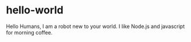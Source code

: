 # hello-world

Hello Humans, I am a robot new to your world. I like Node.js and javascript for morning coffee.  
